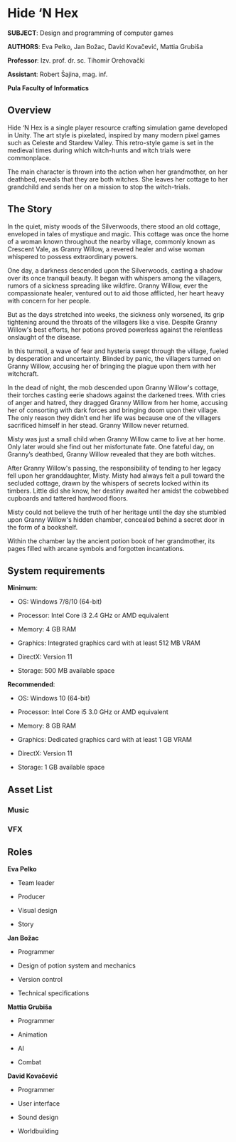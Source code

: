 # Hide ‘N Hex

**SUBJECT**: Design and programming of computer games

**AUTHORS**: Eva Pelko, Jan Božac, David Kovačević, Mattia Grubiša

**Professor**: Izv. prof. dr. sc. Tihomir Orehovački

**Assistant**: Robert Šajina, mag. inf.

**Pula Faculty of Informatics**

## Overview 
Hide ‘N Hex is a single player resource crafting simulation game developed in Unity. The art style is pixelated, inspired by many modern pixel games such as Celeste and Stardew Valley. This retro-style game is set in the medieval times during which witch-hunts and witch trials were commonplace.  

The main character is thrown into the action when her grandmother, on her deathbed, reveals that they are both witches. She leaves her cottage to her grandchild and sends her on a mission to stop the witch-trials. 

## The Story
In the quiet, misty woods of the Silverwoods, there stood an old cottage, enveloped in tales of mystique and magic. This cottage was once the home of a woman known throughout the nearby village, commonly known as Crescent Vale, as Granny Willow, a revered healer and wise woman whispered to possess extraordinary powers. 

 

One day, a darkness descended upon the Silverwoods, casting a shadow over its once tranquil beauty. It began with whispers among the villagers, rumors of a sickness spreading like wildfire. Granny Willow, ever the compassionate healer, ventured out to aid those afflicted, her heart heavy with concern for her people.  

 

But as the days stretched into weeks, the sickness only worsened, its grip tightening around the throats of the villagers like a vise. Despite Granny Willow's best efforts, her potions proved powerless against the relentless onslaught of the disease.  

In this turmoil, a wave of fear and hysteria swept through the village, fueled by desperation and uncertainty. Blinded by panic, the villagers turned on Granny Willow, accusing her of bringing the plague upon them with her witchcraft.  

 

In the dead of night, the mob descended upon Granny Willow's cottage, their torches casting eerie shadows against the darkened trees. With cries of anger and hatred, they dragged Granny Willow from her home, accusing her of consorting with dark forces and bringing doom upon their village. The only reason they didn’t end her life was because one of the villagers sacrificed himself in her stead. Granny Willow never returned.  

 

Misty was just a small child when Granny Willow came to live at her home. Only later would she find out her misfortunate fate. One fateful day, on Granny’s deathbed, Granny Willow revealed that they are both witches. 

 

After Granny Willow's passing, the responsibility of tending to her legacy fell upon her granddaughter, Misty. Misty had always felt a pull toward the secluded cottage, drawn by the whispers of secrets locked within its timbers. Little did she know, her destiny awaited her amidst the cobwebbed cupboards and tattered hardwood floors.  

 

Misty could not believe the truth of her heritage until the day she stumbled upon Granny Willow's hidden chamber, concealed behind a secret door in the form of a bookshelf.  

Within the chamber lay the ancient potion book of her grandmother, its pages filled with arcane symbols and forgotten incantations.  

## System requirements
**Minimum**:  

* OS: Windows 7/8/10 (64-bit)  

* Processor: Intel Core i3 2.4 GHz or AMD equivalent  

* Memory: 4 GB RAM  

* Graphics: Integrated graphics card with at least 512 MB VRAM  

* DirectX: Version 11  

* Storage: 500 MB available space  

  

**Recommended**:  

* OS: Windows 10 (64-bit)  

* Processor: Intel Core i5 3.0 GHz or AMD equivalent  

* Memory: 8 GB RAM  

* Graphics: Dedicated graphics card with at least 1 GB VRAM  

* DirectX: Version 11  

* Storage: 1 GB available space  

## Asset List
### Music
### VFX

## Roles

**Eva Pelko**

* Team leader  

* Producer  

* Visual design  

* Story  

 

**Jan Božac**  

* Programmer  

* Design of potion system and mechanics  

* Version control  

* Technical specifications  

 

**Mattia Grubiša** 

* Programmer  

* Animation  

* AI

* Combat

 

**David Kovačević**  

* Programmer

* User interface 

* Sound design

* Worldbuilding


